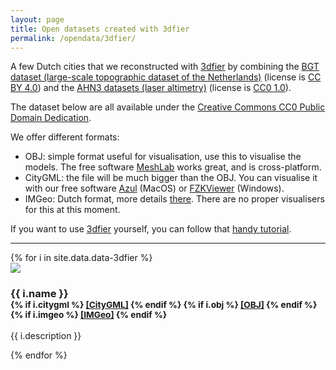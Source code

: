 ```yaml
---
layout: page
title: Open datasets created with 3dfier
permalink: /opendata/3dfier/
---
```


A few Dutch cities that we reconstructed with [3dfier](https://github.com/tudelft3d/3dfier) by combining the [BGT dataset (large-scale topographic dataset of the Netherlands)](https://www.pdok.nl/nl/producten/pdok-downloads/download-basisregistratie-grootschalige-topografie) (license is [CC BY 4.0](https://creativecommons.org/licenses/by/4.0/)) and the [AHN3 datasets (laser altimetry)](https://www.pdok.nl/nl/ahn3-downloads) (license is [CC0 1.0](https://creativecommons.org/publicdomain/zero/1.0)).

The dataset below are all available under the [Creative Commons CC0 Public Domain Dedication](https://creativecommons.org/publicdomain/zero/1.0).

We offer different formats:

  - OBJ: simple format useful for visualisation, use this to visualise the models. The free software [MeshLab](http://meshlab.sourceforge.net) works great, and is cross-platform.
  - CityGML: the file will be much bigger than the OBJ. You can visualise it with our free software [Azul](https://github.com/tudelft3d/azul) (MacOS) or [FZKViewer](http://iai-typo3.iai.fzk.de/www-extern-kit/index.php?id=1134) (Windows).
  - IMGeo: Dutch format, more details [there](http://www.geonovum.nl/onderwerp-artikel/toolkit-3d). There are no proper visualisers for this at this moment.

If you want to use [3dfier](https://github.com/tudelft3d/3dfier) yourself, you can follow that [handy tutorial](https://github.com/tudelft3d/3dfier/wiki/General-3dfier-tutorial-to-generate-LOD1-models).

- - -

<div class="row">
{% for i in site.data.data-3dfier %}
  <div class="col-sm-4 col-md-3">
    <div class="thumbnail">
      <img src="{{ i.image | prepend: site.baseurl }}"/>
      <div class="caption">
        <h3>{{ i.name }}
        <br />
        <small>
        {% if i.citygml %}
          <a href="{{ i.citygml | prepend: "/download/3dfier/" | prepend: site.baseurl }}">[CityGML]</a> 
        {% endif %}
        {% if i.obj %}
          <a href="{{ i.obj | prepend: "/download/3dfier/" | prepend: site.baseurl  }}">[OBJ]</a> 
        {% endif %}
        {% if i.imgeo %}
          <a href="{{ i.imgeo | prepend: "/download/3dfier/" | prepend: site.baseurl }}">[IMGeo]</a> 
        {% endif %}
        </small>
        </h3>
        <p>{{ i.description }}</p>
      </div>
    </div>
  </div>
{% endfor %}
</div>

